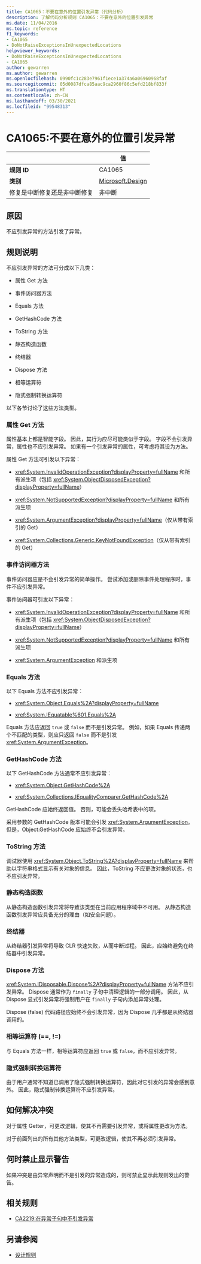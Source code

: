 ```yaml
---
title: CA1065：不要在意外的位置引发异常（代码分析）
description: 了解代码分析规则 CA1065：不要在意外的位置引发异常
ms.date: 11/04/2016
ms.topic: reference
f1_keywords:
- CA1065
- DoNotRaiseExceptionsInUnexpectedLocations
helpviewer_keywords:
- DoNotRaiseExceptionsInUnexpectedLocations
- CA1065
author: gewarren
ms.author: gewarren
ms.openlocfilehash: 0990fc1c283e7961f1ece1a374a6a06960968faf
ms.sourcegitcommit: 05d0087dfca85aac9ca2960f86c5efd218bf833f
ms.translationtype: HT
ms.contentlocale: zh-CN
ms.lasthandoff: 03/30/2021
ms.locfileid: "99548313"
---
```

# <a name="ca1065-do-not-raise-exceptions-in-unexpected-locations"></a>CA1065:不要在意外的位置引发异常

| | 值 |
|-|-|
| **规则 ID** |CA1065|
| **类别** |[Microsoft.Design](design-warnings.md)|
| 修复是中断修复还是非中断修复 |非中断|

## <a name="cause"></a>原因

不应引发异常的方法引发了异常。

## <a name="rule-description"></a>规则说明

不应引发异常的方法可分成以下几类：

- 属性 Get 方法

- 事件访问器方法

- Equals 方法

- GetHashCode 方法

- ToString 方法

- 静态构造函数

- 终结器

- Dispose 方法

- 相等运算符

- 隐式强制转换运算符

以下各节讨论了这些方法类型。

### <a name="property-get-methods"></a>属性 Get 方法

属性基本上都是智能字段。 因此，其行为应尽可能类似于字段。 字段不会引发异常，属性也不应引发异常。 如果有一个引发异常的属性，可考虑将其设为方法。

属性 Get 方法可引发以下异常：

- <xref:System.InvalidOperationException?displayProperty=fullName> 和所有派生项（包括 <xref:System.ObjectDisposedException?displayProperty=fullName>）

- <xref:System.NotSupportedException?displayProperty=fullName> 和所有派生项

- <xref:System.ArgumentException?displayProperty=fullName>（仅从带有索引的 Get）

- <xref:System.Collections.Generic.KeyNotFoundException>（仅从带有索引的 Get）

### <a name="event-accessor-methods"></a>事件访问器方法

事件访问器应是不会引发异常的简单操作。 尝试添加或删除事件处理程序时，事件不应引发异常。

事件访问器可引发以下异常：

- <xref:System.InvalidOperationException?displayProperty=fullName> 和所有派生项（包括 <xref:System.ObjectDisposedException?displayProperty=fullName>）

- <xref:System.NotSupportedException?displayProperty=fullName> 和所有派生项

- <xref:System.ArgumentException> 和派生项

### <a name="equals-methods"></a>Equals 方法

以下 Equals 方法不应引发异常：

- <xref:System.Object.Equals%2A?displayProperty=fullName>

- <xref:System.IEquatable%601.Equals%2A>

Equals 方法应返回 `true` 或 `false` 而不是引发异常。 例如，如果 Equals 传递两个不匹配的类型，则应只返回 `false` 而不是引发 <xref:System.ArgumentException>。

### <a name="gethashcode-methods"></a>GetHashCode 方法

以下 GetHashCode 方法通常不应引发异常：

- <xref:System.Object.GetHashCode%2A>

- <xref:System.Collections.IEqualityComparer.GetHashCode%2A>

GetHashCode 应始终返回值。 否则，可能会丢失哈希表中的项。

采用参数的 GetHashCode 版本可能会引发 <xref:System.ArgumentException>。 但是，Object.GetHashCode 应始终不会引发异常。

### <a name="tostring-methods"></a>ToString 方法

调试器使用 <xref:System.Object.ToString%2A?displayProperty=fullName> 来帮助以字符串格式显示有关对象的信息。 因此，ToString 不应更改对象的状态，也不应引发异常。

### <a name="static-constructors"></a>静态构造函数

从静态构造函数引发异常将导致该类型在当前应用程序域中不可用。 从静态构造函数引发异常应具备充分的理由（如安全问题）。

### <a name="finalizers"></a>终结器

从终结器引发异常将导致 CLR 快速失败，从而中断过程。 因此，应始终避免在终结器中引发异常。

### <a name="dispose-methods"></a>Dispose 方法

<xref:System.IDisposable.Dispose%2A?displayProperty=fullName> 方法不应引发异常。 Dispose 通常作为 `finally` 子句中清理逻辑的一部分调用。 因此，从 Dispose 显式引发异常将强制用户在 `finally` 子句内添加异常处理。

Dispose (false) 代码路径应始终不会引发异常，因为 Dispose 几乎都是从终结器调用的。

### <a name="equality-operators--"></a>相等运算符 (==, !=)

与 Equals 方法一样，相等运算符应返回 `true` 或 `false`，而不应引发异常。

### <a name="implicit-cast-operators"></a>隐式强制转换运算符

由于用户通常不知道已调用了隐式强制转换运算符，因此对它引发的异常会感到意外。 因此，隐式强制转换运算符不应引发异常。

## <a name="how-to-fix-violations"></a>如何解决冲突

对于属性 Getter，可更改逻辑，使其不再需要引发异常，或将属性更改为方法。

对于前面列出的所有其他方法类型，可更改逻辑，使其不再必须引发异常。

## <a name="when-to-suppress-warnings"></a>何时禁止显示警告

如果冲突是由异常声明而不是引发的异常造成的，则可禁止显示此规则发出的警告。

## <a name="related-rules"></a>相关规则

- [CA2219:在异常子句中不引发异常](ca2219.md)

## <a name="see-also"></a>另请参阅

- [设计规则](design-warnings.md)
